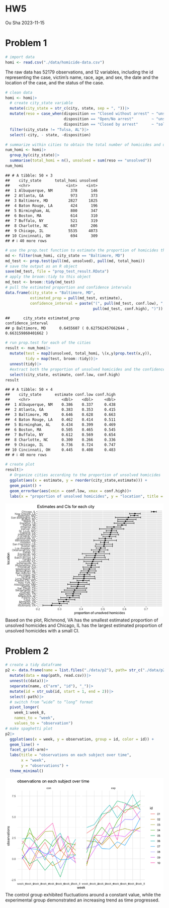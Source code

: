 HW5
================
Ou Sha
2023-11-15

# Problem 1

``` r
# import data
homi <- read.csv("./data/homicide-data.csv")
```

The raw data has 52179 observations, and 12 variables, including the id
representing the case, victim’s name, race, age, and sex, the date and
the location of the case, and the status of the case.

``` r
# clean data 
homi <- homi|>
  # create city_state variable
  mutate(city_state = str_c(city, state, sep = ", "))|>
  mutate(reso = case_when(disposition == "Closed without arrest" ~ "unsolved",
                          disposition == "Open/No arrest"        ~ "unsolved",
                          disposition == "Closed by arrest"      ~ "solved"))|>
  filter(city_state != "Tulsa, AL")|>
  select(-city, - state, -disposition)
```

``` r
# summarize within cities to obtain the total number of homicides and umber of unsolved homicides
num_homi <- homi|>
  group_by(city_state)|>
  summarise(total_homi = n(), unsolved = sum(reso == "unsolved"))
num_homi
```

    ## # A tibble: 50 × 3
    ##    city_state      total_homi unsolved
    ##    <chr>                <int>    <int>
    ##  1 Albuquerque, NM        378      146
    ##  2 Atlanta, GA            973      373
    ##  3 Baltimore, MD         2827     1825
    ##  4 Baton Rouge, LA        424      196
    ##  5 Birmingham, AL         800      347
    ##  6 Boston, MA             614      310
    ##  7 Buffalo, NY            521      319
    ##  8 Charlotte, NC          687      206
    ##  9 Chicago, IL           5535     4073
    ## 10 Cincinnati, OH         694      309
    ## # ℹ 40 more rows

``` r
# use the prop.test function to estimate the proportion of homicides that are unsolved in Baltimore, md
md <- filter(num_homi, city_state == "Baltimore, MD")
md_test <- prop.test(pull(md, unsolved), pull(md, total_homi))
# save the output as an R object
save(md_test, file = "prop_test_result.RData")
# apply the broom::tidy to this object
md_test <- broom::tidy(md_test)
# pull the estimated proportion and confidence intervals
data.frame(city_state = "Baltimore, MD",
           estimated_prop = pull(md_test, estimate),
           confidence_interval = paste("(", pull(md_test, conf.low), ",",
                                       pull(md_test, conf.high), ")"))
```

    ##      city_state estimated_prop                       confidence_interval
    ## p Baltimore, MD      0.6455607 ( 0.627562457662644 , 0.663159860401662 )

``` r
# run prop.test for each of the cities
result <- num_homi|>
  mutate(test = map2(unsolved, total_homi, \(x,y)prop.test(x,y)),
         tidy = map(test, broom::tidy))|>
  unnest(tidy)|>
  #extract both the proportion of unsolved homicides and the confidence interval for each
  select(city_state, estimate, conf.low, conf.high)
result
```

    ## # A tibble: 50 × 4
    ##    city_state      estimate conf.low conf.high
    ##    <chr>              <dbl>    <dbl>     <dbl>
    ##  1 Albuquerque, NM    0.386    0.337     0.438
    ##  2 Atlanta, GA        0.383    0.353     0.415
    ##  3 Baltimore, MD      0.646    0.628     0.663
    ##  4 Baton Rouge, LA    0.462    0.414     0.511
    ##  5 Birmingham, AL     0.434    0.399     0.469
    ##  6 Boston, MA         0.505    0.465     0.545
    ##  7 Buffalo, NY        0.612    0.569     0.654
    ##  8 Charlotte, NC      0.300    0.266     0.336
    ##  9 Chicago, IL        0.736    0.724     0.747
    ## 10 Cincinnati, OH     0.445    0.408     0.483
    ## # ℹ 40 more rows

``` r
# create plot 
result|>
  # Organize cities according to the proportion of unsolved homicides
  ggplot(aes(x = estimate, y = reorder(city_state,estimate))) + 
  geom_point() + 
  geom_errorbar(aes(xmin = conf.low, xmax = conf.high))+
  labs(x = "proportion of unsolved homicides", y = "location", title = "Estimates and CIs for each city")
```

![](p8105_hw5_os2424_files/figure-gfm/unnamed-chunk-5-1.png)<!-- -->
Based on the plot, Richmond, VA has the smallest estimated proportion of
unsolved homicides and Chicago, IL has the largest estimated proportion
of unsolved homicides with a small CI.

# Problem 2

``` r
# create a tidy dataframe
p2 <- data.frame(name = list.files("./data/p2"), path= str_c("./data/p2/", list.files("./data/p2")))|>
  mutate(data = map(path, read.csv))|>
  unnest(c(data))|>
  separate(name, c("arm", "id"), "_")|>
  mutate(id = str_sub(id, start = 1, end = 2))|>
  select(-path)|>
  # switch from “wide” to “long” format
  pivot_longer(
    week_1:week_8,
    names_to = "week", 
    values_to = "observation")
# make spaghetti plot
p2|>
  ggplot(aes(x = week, y = observation, group = id, color = id)) +
  geom_line() +
  facet_grid(~arm)+
  labs(title = "observations on each subject over time",
       x = "week",
       y = "observations") +
  theme_minimal()
```

![](p8105_hw5_os2424_files/figure-gfm/unnamed-chunk-6-1.png)<!-- --> The
control group exhibited fluctuations around a constant value, while the
experimental group demonstrated an increasing trend as time progressed.
